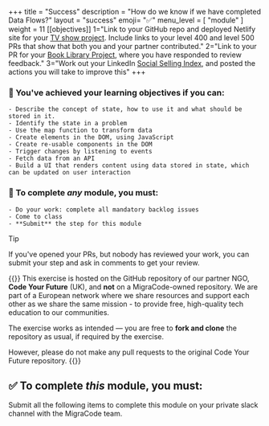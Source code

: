 +++
title = "Success"
description = "How do we know if we have completed Data Flows?"
layout = "success"
emoji= "✅"
menu_level = [ "module" ]
weight = 11
[[objectives]]
1="Link to your GitHub repo and deployed Netlify site for your [TV show project](https://github.com/CodeYourFuture/Project-TV-Show). Include links to your level 400 and level 500 PRs that show that both you and your partner contributed."
2="Link to your PR for your [Book Library Project](https://github.com/CodeYourFuture/Module-Data-Flows/issues/31), where you have responded to review feedback."
3="Work out your LinkedIn [Social Selling Index](https://github.com/CodeYourFuture/Module-Data-Flows/issues/12), and posted the actions you will take to improve this"
+++

### 🎯 You've achieved your learning objectives if you can:

```objectives
- Describe the concept of state, how to use it and what should be stored in it.
- Identify the state in a problem
- Use the map function to transform data
- Create elements in the DOM, using JavaScript
- Create re-usable components in the DOM
- Trigger changes by listening to events
- Fetch data from an API
- Build a UI that renders content using data stored in state, which can be updated on user interaction
```

### 💯 To complete _any_ module, you must:

```objectives
- Do your work: complete all mandatory backlog issues
- Come to class
- **Submit** the step for this module
```

> [!TIP]
> If you've opened your PRs, but nobody has reviewed your work, you can submit your step and ask in comments to get your review.

{{<note title=" Disclaimer">}}
This exercise is hosted on the GitHub repository of our partner NGO, **Code Your Future** (UK), and **not** on a MigraCode-owned repository. We are part of a European network where we share resources and support each other as we share the same mission - to provide free, high-quality tech education to our communities.

The exercise works as intended — you are free to **fork and clone** the repository as usual, if required by the exercise.

However, please do not make any pull requests to the original Code Your Future repository.
{{</note>}}

## ✅ To complete _this_ module, you must:

Submit all the following items to complete this module on your private slack channel with the MigraCode team.
